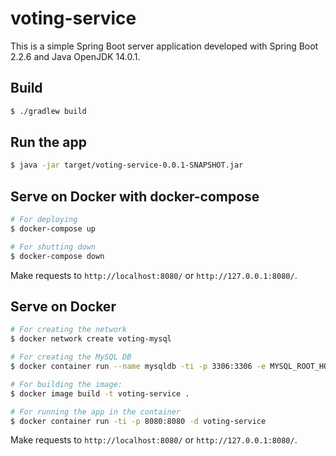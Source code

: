 # voting-service
This is a simple Spring Boot server application developed with Spring Boot 2.2.6 and Java OpenJDK 14.0.1.

## Build

```bash
$ ./gradlew build
```

## Run the app

```bash
$ java -jar target/voting-service-0.0.1-SNAPSHOT.jar
```

## Serve on Docker with docker-compose

```bash
# For deploying
$ docker-compose up

# For shutting down
$ docker-compose down
```

Make requests to `http://localhost:8080/` or `http://127.0.0.1:8080/`.

## Serve on Docker

```bash
# For creating the network
$ docker network create voting-mysql

# For creating the MySQL DB
$ docker container run --name mysqldb -ti -p 3306:3306 -e MYSQL_ROOT_HOST=% -e MYSQL_ROOT_PASSWORD=root -e MYSQL_DATABASE=bootdb -d mysql

# For building the image:
$ docker image build -t voting-service .

# For running the app in the container
$ docker container run -ti -p 8080:8080 -d voting-service
```

Make requests to `http://localhost:8080/` or `http://127.0.0.1:8080/`.
